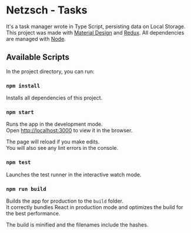 # Netzsch - Tasks

It's a task manager wrote in Type Script, persisting data on Local Storage.
This project was made with [Material Design](https://mui.com/material-ui/) and [Redux](https://redux.js.org/).
All dependencies are managed with [Node](https://nodejs.org/en/).

## Available Scripts

In the project directory, you can run:

### `npm install`

Installs all dependencies of this project.

### `npm start`

Runs the app in the development mode.\
Open [http://localhost:3000](http://localhost:3000) to view it in the browser.

The page will reload if you make edits.\
You will also see any lint errors in the console.

### `npm test`

Launches the test runner in the interactive watch mode.

### `npm run build`

Builds the app for production to the `build` folder.\
It correctly bundles React in production mode and optimizes the build for the best performance.

The build is minified and the filenames include the hashes.
